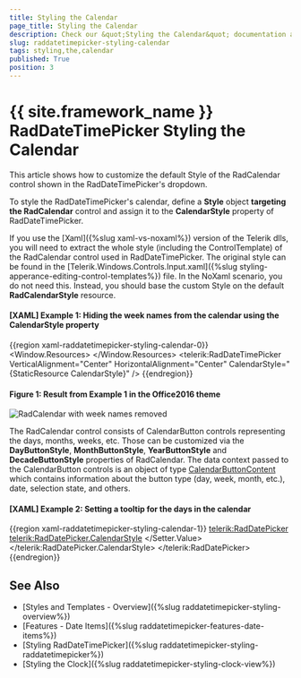 ```yaml
---
title: Styling the Calendar
page_title: Styling the Calendar
description: Check our &quot;Styling the Calendar&quot; documentation article for the RadDateTimePicker {{ site.framework_name }} control.
slug: raddatetimepicker-styling-calendar
tags: styling,the,calendar
published: True
position: 3
---
```


# {{ site.framework_name }} RadDateTimePicker Styling the Calendar

This article shows how to customize the default Style of the RadCalendar control shown in the RadDateTimePicker's dropdown.

To style the RadDateTimePicker's calendar, define a __Style__ object __targeting the RadCalendar__ control and assign it to the __CalendarStyle__ property of RadDateTimePicker. 

If you use the [Xaml]({%slug xaml-vs-noxaml%}) version of the Telerik dlls, you will need to extract the whole style (including the ControlTemplate) of the RadCalendar control used in RadDateTimePicker. The original style can be found in the [Telerik.Windows.Controls.Input.xaml]({%slug styling-apperance-editing-control-templates%}) file. In the NoXaml scenario, you do not need this. Instead, you should base the custom Style on the default __RadCalendarStyle__ resource.

#### __[XAML] Example 1: Hiding the week names from the calendar using the CalendarStyle property__  
{{region xaml-raddatetimepicker-styling-calendar-0}}
	<Window.Resources>
        <!-- If you are using the Xaml binaries, you do not have to set the BasedOn attribute-->
        <Style x:Key="CalendarStyle" TargetType="telerik:RadCalendar" BasedOn="{StaticResource RadCalendarStyle}">
            <Setter Property="AreWeekNamesVisible" Value="False" />
        </Style>
    </Window.Resources>
    <Grid>
        <telerik:RadDateTimePicker VerticalAlignment="Center" HorizontalAlignment="Center" CalendarStyle="{StaticResource CalendarStyle}" />
    </Grid>
{{endregion}}

#### __Figure 1: Result from Example 1 in the Office2016 theme__
![RadCalendar with week names removed](images/DateTimePicker_StylingTheCalendar.png)

The RadCalendar control consists of CalendarButton controls representing the days, months, weeks, etc. Those can be customized via the __DayButtonStyle__, __MonthButtonStyle__, __YearButtonStyle__ and __DecadeButtonStyle__ properties of RadCalendar. The data context passed to the CalendarButton controls is an object of type [CalendarButtonContent](https://docs.telerik.com/devtools/wpf/api/telerik.windows.controls.calendar.calendarbuttoncontent) which contains information about the button type (day, week, month, etc.), date, selection state, and others.

#### __[XAML] Example 2: Setting a tooltip for the days in the calendar__  
{{region xaml-raddatetimepicker-styling-calendar-1}}
	<telerik:RadDatePicker>
		<telerik:RadDatePicker.CalendarStyle>
			<Style TargetType="telerik:RadCalendar">
				<Setter Property="DayButtonStyle">
					<Setter.Value>
						<Style TargetType="calendar:CalendarButton">
							<Setter Property="telerik:RadToolTipService.ToolTipContent" Value="{Binding Date}"/>
						</Style>
					</Setter.Value>
				</Setter>
			</Style>
		</telerik:RadDatePicker.CalendarStyle>
	</telerik:RadDatePicker>
{{endregion}}

## See Also  
 * [Styles and Templates - Overview]({%slug raddatetimepicker-styling-overview%})  
 * [Features - Date Items]({%slug raddatetimepicker-features-date-items%})
 * [Styling RadDateTimePicker]({%slug raddatetimepicker-styling-raddatetimepicker%})
 * [Styling the Clock]({%slug raddatetimepicker-styling-clock-view%})

